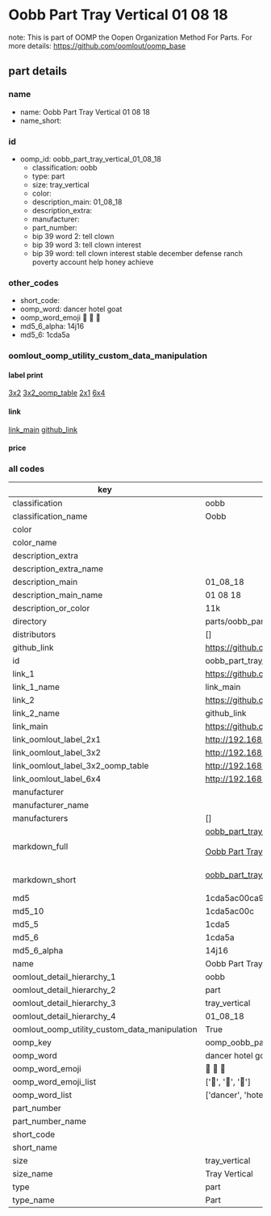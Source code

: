 # Oobb Part Tray Vertical 01 08 18  

note: This is part of OOMP the Oopen Organization Method For Parts. For more details: https://github.com/oomlout/oomp_base

##  part details





### name
* name: Oobb Part Tray Vertical 01 08 18
* name_short: 
### id
* oomp_id: oobb_part_tray_vertical_01_08_18
  * classification: oobb
  * type: part
  * size: tray_vertical
  * color: 
  * description_main: 01_08_18
  * description_extra: 
  * manufacturer: 
  * part_number: 
  * bip 39 word 2: tell clown
  * bip 39 word 3: tell clown interest
  * bip 39 word: tell clown interest stable december defense ranch poverty account help honey achieve

### other_codes
* short_code: 
* oomp_word: dancer hotel goat
* oomp_word_emoji :dancer: :hotel: :goat:
* md5_6_alpha: 14j16
* md5_6: 1cda5a






### oomlout_oomp_utility_custom_data_manipulation
#### label print
[3x2](http://192.168.1.245:1112/?label=oomp%2014j16)
[3x2_oomp_table](http://192.168.1.107:1112/?label=oomp%2014j16)
[2x1](http://192.168.1.242:1112/?label=oomp%2014j16)
[6x4](http://192.168.1.55:1112/?label=oomp%2014j16)    

#### link

[link_main](https://github.com/oomlout/oomlout_oomp_current_version_messy/tree/main/parts/oobb_part_tray_vertical_01_08_18) [github_link](https://github.com/oomlout/oomlout_oomp_part_src/tree/main/parts/oobb_part_tray_vertical_01_08_18)                             

#### price







### all codes 
| key | value |  
| --- | --- |  
| classification | oobb |  
| classification_name | Oobb |  
| color |  |  
| color_name |  |  
| description_extra |  |  
| description_extra_name |  |  
| description_main | 01_08_18 |  
| description_main_name | 01 08 18 |  
| description_or_color | 11k |  
| directory | parts/oobb_part_tray_vertical_01_08_18 |  
| distributors | [] |  
| github_link | https://github.com/oomlout/oomlout_oomp_part_src/tree/main/parts/oobb_part_tray_vertical_01_08_18 |  
| id | oobb_part_tray_vertical_01_08_18 |  
| link_1 | https://github.com/oomlout/oomlout_oomp_current_version_messy/tree/main/parts/oobb_part_tray_vertical_01_08_18 |  
| link_1_name | link_main |  
| link_2 | https://github.com/oomlout/oomlout_oomp_part_src/tree/main/parts/oobb_part_tray_vertical_01_08_18 |  
| link_2_name | github_link |  
| link_main | https://github.com/oomlout/oomlout_oomp_current_version_messy/tree/main/parts/oobb_part_tray_vertical_01_08_18 |  
| link_oomlout_label_2x1 | http://192.168.1.242:1112/?label=oomp%2014j16 |  
| link_oomlout_label_3x2 | http://192.168.1.245:1112/?label=oomp%2014j16 |  
| link_oomlout_label_3x2_oomp_table | http://192.168.1.107:1112/?label=oomp%2014j16 |  
| link_oomlout_label_6x4 | http://192.168.1.55:1112/?label=oomp%2014j16 |  
| manufacturer |  |  
| manufacturer_name |  |  
| manufacturers | [] |  
| markdown_full | [oobb_part_tray_vertical_01_08_18](https://github.com/oomlout/oomlout_oomp_current_version_messy/tree/main/parts/oobb_part_tray_vertical_01_08_18)<br>[](https://github.com/oomlout/oomlout_oomp_current_version_messy/tree/main/parts/oobb_part_tray_vertical_01_08_18)<br>[Oobb Part Tray Vertical 01 08 18](https://github.com/oomlout/oomlout_oomp_current_version_messy/tree/main/parts/oobb_part_tray_vertical_01_08_18)<br><br> |  
| markdown_short | [oobb_part_tray_vertical_01_08_18](https://github.com/oomlout/oomlout_oomp_current_version_messy/tree/main/parts/oobb_part_tray_vertical_01_08_18)<br><br> |  
| md5 | 1cda5ac00ca91630e59c5d3ceb4b06f6 |  
| md5_10 | 1cda5ac00c |  
| md5_5 | 1cda5 |  
| md5_6 | 1cda5a |  
| md5_6_alpha | 14j16 |  
| name | Oobb Part Tray Vertical 01 08 18 |  
| oomlout_detail_hierarchy_1 | oobb |  
| oomlout_detail_hierarchy_2 | part |  
| oomlout_detail_hierarchy_3 | tray_vertical |  
| oomlout_detail_hierarchy_4 | 01_08_18 |  
| oomlout_oomp_utility_custom_data_manipulation | True |  
| oomp_key | oomp_oobb_part_tray_vertical_01_08_18 |  
| oomp_word | dancer hotel goat |  
| oomp_word_emoji | :dancer: :hotel: :goat: |  
| oomp_word_emoji_list | [':dancer:', ':hotel:', ':goat:'] |  
| oomp_word_list | ['dancer', 'hotel', 'goat'] |  
| part_number |  |  
| part_number_name |  |  
| short_code |  |  
| short_name |  |  
| size | tray_vertical |  
| size_name | Tray Vertical |  
| type | part |  
| type_name | Part |  
